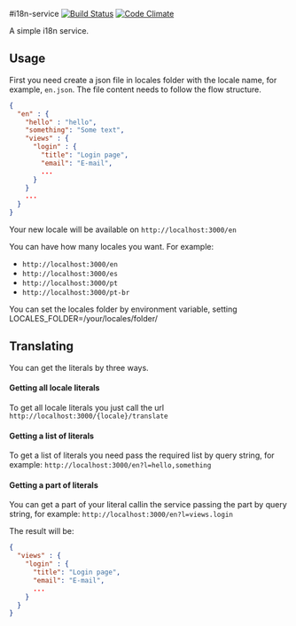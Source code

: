 #i18n-service
[![Build Status](https://travis-ci.org/lucasmerencia/i18n-service.png?branch=master)](https://travis-ci.org/lucasmerencia/i18n-service) [![Code Climate](https://codeclimate.com/repos/52e2b552e30ba02d4f003ad7/badges/fccff24c48efdb6b794d/gpa.png)](https://codeclimate.com/repos/52e2b552e30ba02d4f003ad7/feed)

A simple i18n service.

## Usage

First you need create a json file in locales folder with the locale name, for example, `en.json`.
The file content needs to follow the flow structure.

```json
{
  "en" : {
    "hello" : "hello",
    "something": "Some text",
    "views" : {
      "login" : {
        "title": "Login page",
        "email": "E-mail",
        ...
      }
    }
    ...
  }
}

```
Your new locale will be available on `http://localhost:3000/en`

You can have how many locales you want. For example:

 - `http://localhost:3000/en`
 - `http://localhost:3000/es`
 - `http://localhost:3000/pt`
 - `http://localhost:3000/pt-br`
 
You can set the locales folder by environment variable, setting LOCALES_FOLDER=/your/locales/folder/
 

## Translating

You can get the literals by three ways.

#### Getting all locale literals

To get all locale literals you just call the url `http://localhost:3000/{locale}/translate`

#### Getting a list of literals

To get a list of literals you need pass the required list by query string, for example: `http://localhost:3000/en?l=hello,something`

#### Getting a part of literals

You can get a part of your literal callin the service passing the part by query string, for example:
`http://localhost:3000/en?l=views.login`

The result will be:
```json
{
  "views" : {
    "login" : {
      "title": "Login page",
      "email": "E-mail",
      ...
    }
  }
}

```

